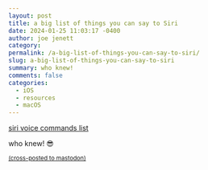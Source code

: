 ```yaml
---
layout: post
title: a big list of things you can say to Siri
date: 2024-01-25 11:03:17 -0400
author: joe jenett
category: 
permalink: /a-big-list-of-things-you-can-say-to-siri/
slug: a-big-list-of-things-you-can-say-to-siri
summary: who knew!
comments: false
categories:
  - iOS
  - resources
  - macOS
---
```

<a title="GitHub - extratone/siri" href="https://github.com/extratone/siri/blob/master/README.md">siri voice commands list</a>

who knew! 😎

<a href="https://brid.gy/publish/mastodon"><small>(cross-posted to mastodon)</small></a>